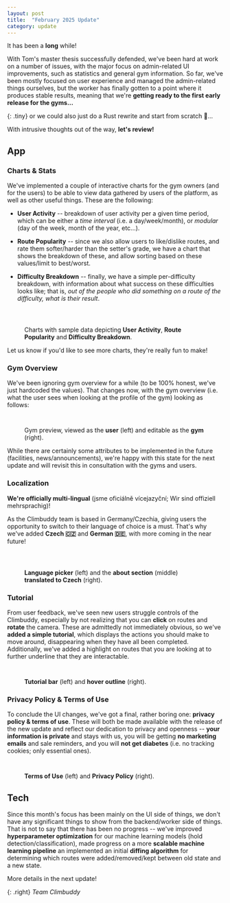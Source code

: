 ```yaml
---
layout: post
title:  "February 2025 Update"
category: update
---
```


It has been a **long** while!

With Tom's master thesis successfully defended, we've been hard at work on a number of issues, with the major focus on admin-related UI improvements, such as statistics and general gym information.
So far, we've been mostly focused on user experience and managed the admin-related things ourselves, but the worker has finally gotten to a point where it produces stable results, meaning that we're **getting ready to the first early release for the gyms...**

<div class="spacer"></div>

{: .tiny}
or we could also just do a Rust rewrite and start from scratch 🦀...

<div class="spacer"></div>

With intrusive thoughts out of the way, **let's review!**


## App

### Charts & Stats

We've implemented a couple of interactive charts for the gym owners (and for the users) to be able to view data gathered by users of the platform, as well as other useful things.
These are the following:

- **User Activity** -- breakdown of user activity per a given time period, which can be either a _time interval_ (i.e. a day/week/month), or _modular_ (day of the week, month of the year, etc...).

- **Route Popularity** -- since we also allow users to like/dislike routes, and rate them softer/harder than the setter's grade, we have a chart that shows the breakdown of these, and allow sorting based on these values/limit to best/worst.

- **Difficulty Breakdown** -- finally, we have a simple per-difficulty breakdown, with information about what success on these difficulties looks like; that is, _out of the people who did something on a route of the difficulty, what is their result_.

<figure class="figures-wrapper">
<div class="figures-container">
  <figure class="center">
    <img src="/assets/2025-02-chart-activity.webp" alt="">
  </figure>

  <figure class="center">
    <img src="/assets/2025-02-chart-popularity.webp" alt="">
  </figure>

  <figure class="center">
    <img src="/assets/2025-02-chart-difficulty.webp" alt="">
  </figure>
</div>
<figcaption>Charts with sample data depicting <strong>User Activity</strong>, <strong>Route Popularity</strong> and <strong>Difficulty Breakdown</strong>.</figcaption>
</figure>

Let us know if you'd like to see more charts, they're really fun to make!

### Gym Overview

We've been ignoring gym overview for a while (to be 100% honest, we've just hardcoded the values).
That changes now, with the gym overview (i.e. what the user sees when looking at the profile of the gym) looking as follows:

<figure class="figures-wrapper">
<div class="figures-container">
  <figure class="center">
    <img src="/assets/2025-02-wall-overview-view.webp" alt="">
  </figure>

  <figure class="center">
    <img src="/assets/2025-02-wall-overview-edit.webp" alt="">
  </figure>
</div>
<figcaption>Gym preview, viewed as the <strong>user</strong> (left) and editable as the <strong>gym</strong> (right).</figcaption>
</figure>

While there are certainly some attributes to be implemented in the future (facilities, news/announcements), we're happy with this state for the next update and will revisit this in consultation with the gyms and users.

### Localization

**We're officially multi-lingual** (jsme oficiálně vícejazyční; Wir sind offiziell mehrsprachig)!

As the Climbuddy team is based in Germany/Czechia, giving users the opportunity to switch to their language of choice is a must.
That's why we've added **Czech 🇨🇿** and **German 🇩🇪**, with more coming in the near future!

<figure class="figures-wrapper">
<div class="figures-container">
  <figure class="center">
    <img src="/assets/2025-02-language-pick.webp" alt="">
  </figure>

  <figure class="center">
    <img src="/assets/2025-02-language-en.webp" alt="">
  </figure>

  <figure class="center">
    <img src="/assets/2025-02-language-cs.webp" alt="">
  </figure>
</div>
<figcaption><strong>Language picker</strong> (left) and the <strong>about section</strong> (middle) <strong>translated to Czech</strong> (right).</figcaption>
</figure>

### Tutorial

From user feedback, we've seen new users struggle controls of the Climbuddy, especially by not realizing that you can **click** on routes and **rotate** the camera.
These are admittedly not immediately obvious, so we've **added a simple tutorial**, which displays the actions you should make to move around, disappearing when they have all been completed.
Additionally, we've added a highlight on routes that you are looking at to further underline that they are interactable.

<figure class="figures-wrapper">
<div class="figures-container">
  <figure class="center">
    <img src="/assets/2025-02-tutorial.webp" alt="">
  </figure>

  <figure class="center">
    <img src="/assets/2025-02-tutorial-hover.webp" alt="">
  </figure>
</div>
<figcaption><strong>Tutorial bar</strong> (left) and <strong>hover outline</strong> (right).</figcaption>
</figure>

### Privacy Policy & Terms of Use

To conclude the UI changes, we've got a final, rather boring one: **privacy policy & terms of use**.
These will both be made available with the release of the new update and reflect our dedication to privacy and openness -- **your information is private** and stays with us, you will be getting **no marketing emails** and sale reminders, and you will **not get diabetes** (i.e. no tracking cookies; only essential ones).


<figure class="figures-wrapper">
<div class="figures-container">
  <figure class="center">
    <img src="/assets/2025-02-terms-of-use.webp" alt="">
  </figure>

  <figure class="center">
    <img src="/assets/2025-02-privacy-policy.webp" alt="">
  </figure>
</div>
<figcaption><strong>Terms of Use</strong> (left) and <strong>Privacy Policy</strong> (right).</figcaption>
</figure>

## Tech

Since this month's focus has been mainly on the UI side of things, we don't have any significant things to show from the backend/worker side of things.
That is not to say that there has been no progress -- we've improved **hyperparameter optimization** for our machine learning models (hold detection/classification), made progress on a more **scalable machine learning pipeline** an implemented an initial **diffing algorithm** for determining which routes were added/removed/kept between old state and a new state.

More details in the next update!

{: .right}
_Team Climbuddy_
